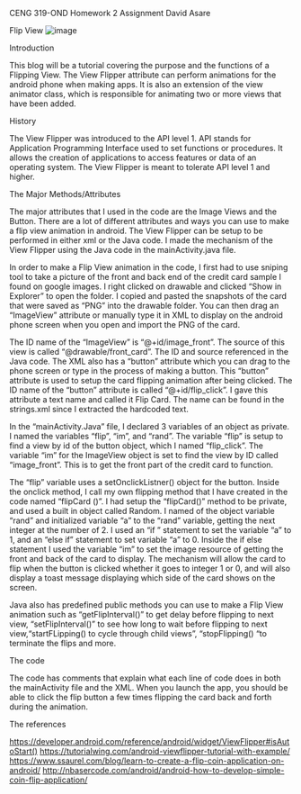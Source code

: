 CENG 319-OND
Homework 2 Assignment
David Asare

Flip View
![image](https://user-images.githubusercontent.com/55444089/170802510-a23416d3-a757-48fa-a6f7-b6a7de8cb3ab.png)

Introduction

This blog will be a tutorial covering the purpose and the functions of a Flipping View. The View Flipper attribute can perform animations for the android phone when making apps. It is also an extension of the view animator class, which is responsible for animating two or more views that have been added.

 History
 
The View Flipper was introduced to the API level 1. API stands for Application Programming Interface used to set functions or procedures. It allows the creation of applications to access features or data of an operating system. The View Flipper is meant to tolerate API level 1 and higher.

The Major Methods/Attributes

The major attributes that I used in the code are the Image Views and the Button. There are a lot of different attributes and ways you can use to make a flip view animation in android. The View Flipper can be setup to be performed in either xml or the Java code. I made the mechanism of the View Flipper using the Java code in the mainActivity.java file.  

In order to make a Flip View animation in the code, I first had to use sniping tool to take a picture of the front and back end of the credit card sample I found on google images. I right clicked on drawable and clicked “Show in Explorer” to open the folder. I copied and pasted the snapshots of the card that were saved as “PNG” into the drawable folder. You can then drag an “ImageView” attribute or manually type it in XML to display on the android phone screen when you open and import the PNG of the card.

The ID name of the “ImageView” is “@+id/image_front”. The source of this view is called “@drawable/front_card”. The ID and source referenced in the Java code. The XML also has a “button” attribute which you can drag to the phone screen or type in the process of making a button. This “button” attribute is used to setup the card flipping animation after being clicked. The ID name of the “button” attribute is called “@+id/flip_click”. I gave this attribute a text name and called it Flip Card. The name can be found in the strings.xml since I extracted the hardcoded text.
	
In the “mainActivity.Java” file, I declared 3 variables of an object as private. I named the variables “flip”, “im”, and “rand”. The variable “flip” is setup to find a view by id of the button object, which I named “flip_click”. The variable “im” for the ImageView object is set to find the view by ID called “image_front”. This is to get the front part of the credit card to function.
	
The “flip” variable uses a setOnclickListner() object for the button. Inside the onclick method, I call my own flipping method that I have created in the code named “flipCard ()”. I had setup the “flipCard()” method to be private, and used a built in object called Random. I named of the object variable “rand” and initialized variable “a” to the “rand” variable, getting the next integer at the number of 2. I used an “if ” statement to set the variable “a” to 1, and an “else if” statement to set variable “a” to 0. Inside the if else statement I used the variable “im” to set the image resource of getting the front and back of the card to display. The mechanism will allow the card to flip when the button is clicked whether it goes to integer 1 or 0, and will also display a toast message displaying which side of the card shows on the screen.

Java  also has predefined public methods you can use to make a Flip View animation such as “getFlipInterval()” to get delay before flipping to next view, “setFlipInterval()” to see how long to wait before flipping to next view,“startFLipping() to cycle through child views”, “stopFlipping() “to terminate the flips and more.

The code

The code has comments that explain what each line of code does in both the mainActivity file and the XML. When you launch the app, you should be able to click the flip button a few times flipping the card back and forth during the animation.

The references

https://developer.android.com/reference/android/widget/ViewFlipper#isAutoStart()
https://tutorialwing.com/android-viewflipper-tutorial-with-example/
https://www.ssaurel.com/blog/learn-to-create-a-flip-coin-application-on-android/
http://nbasercode.com/android/android-how-to-develop-simple-coin-flip-application/





